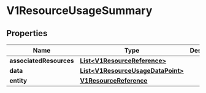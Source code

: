 # V1ResourceUsageSummary

## Properties
Name | Type | Description | Notes
------------ | ------------- | ------------- | -------------
**associatedResources** | [**List&lt;V1ResourceReference&gt;**](V1ResourceReference.md) |  |  [optional]
**data** | [**List&lt;V1ResourceUsageDataPoint&gt;**](V1ResourceUsageDataPoint.md) |  |  [optional]
**entity** | [**V1ResourceReference**](V1ResourceReference.md) |  |  [optional]
